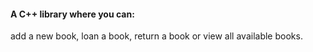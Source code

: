 #### A C++ library where you can:
add a new book, loan a book, return a book or view all available books. 
